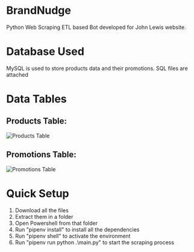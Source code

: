 # BrandNudge
Python Web Scraping ETL based Bot developed for John Lewis website.

# Database Used
MySQL is used to store products data and their promotions.
SQL files are attached

# Data Tables
## Products Table:
![Products Table](https://user-images.githubusercontent.com/37844263/207085429-c278bc06-07f3-4685-96b2-d5a468a55445.png)

## Promotions Table: 
![Promotions Table](https://user-images.githubusercontent.com/37844263/207085511-f2bc1117-9bfc-4268-8d05-0a566cc42552.png)

# Quick Setup
1. Download all the files
2. Extract them in a folder
3. Open Powershell from that folder
4. Run "pipenv install" to install all the dependencies
5. Run "pipenv shell" to activate the environment
6. Run "pipenv run python .\main.py" to start the scraping process

